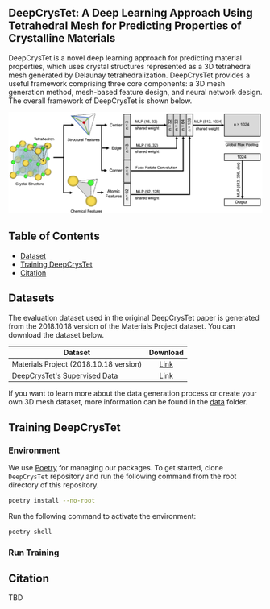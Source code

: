 ## DeepCrysTet: A Deep Learning Approach Using Tetrahedral Mesh for Predicting Properties of Crystalline Materials

DeepCrysTet is a novel deep learning approach for predicting material properties, which uses crystal structures represented as a 3D tetrahedral mesh generated by Delaunay tetrahedralization.
DeepCrysTet provides a useful framework comprising three core components: a 3D mesh generation method, mesh-based feature design, and neural network design.
The overall framework of DeepCrysTet is shown below.

<img src="./docs/images/model_architecture.png" alt="model-architecture">

## Table of Contents

- [Dataset](#dataset)
- [Training DeepCrysTet](#training-deepcrystet)
- [Citation](#citation)

## Datasets

The evaluation dataset used in the original DeepCrysTet paper is generated from the 2018.10.18 version of the Materials Project dataset.
You can download the dataset below.

| Dataset                                |                                   Download                                   |
|----------------------------------------|:----------------------------------------------------------------------------:|
| Materials Project (2018.10.18 version) | [Link](https://figshare.com/articles/dataset/Materials_Project_Data/7227749) |
| DeepCrysTet's Supervised Data          |                                     Link                                     |

If you want to learn more about the data generation process or create your own 3D mesh dataset, more information can be found in the [data](data/) folder.

## Training DeepCrysTet

### Environment

We use [Poetry](https://python-poetry.org/) for managing our packages.
To get started, clone `DeepCrysTet` repository and run the following command from the root directory of this repository.

```bash
poetry install --no-root
```

Run the following command to activate the environment:

```bash
poetry shell
```

### Run Training

## Citation

TBD